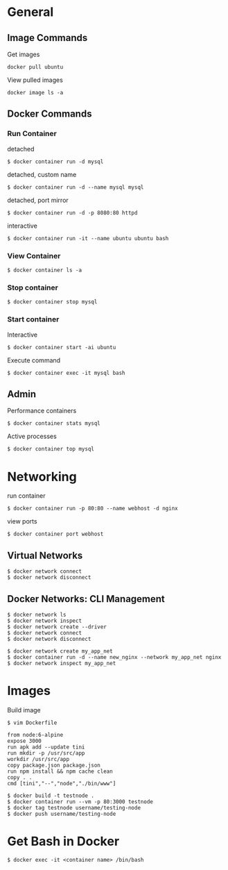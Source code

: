 # General

## Image Commands

Get images

    docker pull ubuntu
    
View pulled images

    docker image ls -a

## Docker Commands

### Run Container

detached

    $ docker container run -d mysql
    
detached, custom name

    $ docker container run -d --name mysql mysql
    
detached, port mirror

    $ docker container run -d -p 8080:80 httpd

interactive

    $ docker container run -it --name ubuntu ubuntu bash
    
### View Container

    $ docker container ls -a
    
### Stop container

    $ docker container stop mysql
    
### Start container

Interactive

    $ docker container start -ai ubuntu
    
Execute command

    $ docker container exec -it mysql bash
    
## Admin

Performance containers

    $ docker container stats mysql
    
Active processes

    $ docker container top mysql
    
# Networking

run container

    $ docker container run -p 80:80 --name webhost -d nginx
    
view ports

    $ docker container port webhost
    
## Virtual Networks

    $ docker network connect
    $ docker network disconnect
    
## Docker Networks: CLI Management

    $ docker network ls
    $ docker network inspect
    $ docker network create --driver
    $ docker network connect
    $ docker network disconnect
    
    $ docker network create my_app_net
    $ docker container run -d --name new_nginx --network my_app_net nginx
    $ docker network inspect my_app_net
    
# Images

Build image

    $ vim Dockerfile
    
    from node:6-alpine
    expose 3000
    run apk add --update tini
    run mkdir -p /usr/src/app
    workdir /usr/src/app
    copy package.json package.json
    run npm install && npm cache clean
    copy . .
    cmd [tini","--","node","./bin/www"]
    
    $ docker build -t testnode .
    $ docker container run --vm -p 80:3000 testnode
    $ docker tag testnode username/testing-node
    $ docker push username/testing-node

# Get Bash in Docker

    $ docker exec -it <container name> /bin/bash
